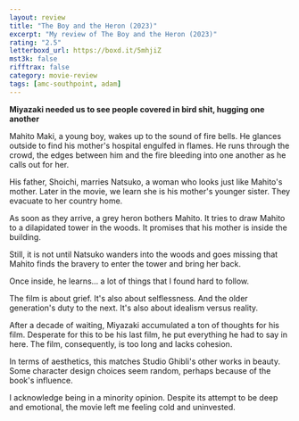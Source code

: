 ```yaml
---
layout: review
title: "The Boy and the Heron (2023)"
excerpt: "My review of The Boy and the Heron (2023)"
rating: "2.5"
letterboxd_url: https://boxd.it/5mhjiZ
mst3k: false
rifftrax: false
category: movie-review
tags: [amc-southpoint, adam]
---
```


<b> Miyazaki needed us to see people covered in bird shit, hugging one another</b>

Mahito Maki, a young boy, wakes up to the sound of fire bells. He glances outside to find his mother's hospital engulfed in flames. He runs through the crowd, the edges between him and the fire bleeding into one another as he calls out for her.

His father, Shoichi, marries Natsuko, a woman who looks just like Mahito's mother. Later in the movie, we learn she is his mother's younger sister. They evacuate to her country home.

As soon as they arrive, a grey heron bothers Mahito. It tries to draw Mahito to a dilapidated tower in the woods. It promises that his mother is inside the building.

Still, it is not until Natsuko wanders into the woods and goes missing that Mahito finds the bravery to enter the tower and bring her back.

Once inside, he learns… a lot of things that I found hard to follow.

The film is about grief. It's also about selflessness. And the older generation's duty to the next. It's also about idealism versus reality.

After a decade of waiting, Miyazaki accumulated a ton of thoughts for his film. Desperate for this to be his last film, he put everything he had to say in here. The film, consequently, is too long and lacks cohesion.

In terms of aesthetics, this matches Studio Ghibli's other works in beauty. Some character design choices seem random, perhaps because of the book's influence.

I acknowledge being in a minority opinion. Despite its attempt to be deep and emotional, the movie left me feeling cold and uninvested.
